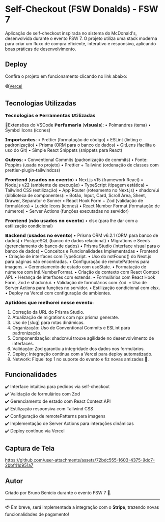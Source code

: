 # Self-Checkout (FSW Donalds) - FSW 7  
Aplicação de self-checkout inspirada no sistema do McDonald's, desenvolvida durante o evento FSW 7. O projeto utiliza uma stack moderna para criar um fluxo de compra eficiente, interativo e responsivo, aplicando boas práticas de desenvolvimento.

## Deploy  

Confira o projeto em funcionamento clicando no link abaixo:  

🟢[Vercel]([https://fsw-donalds-self.vercel.app/fsw-donalds](https://fsw-donalds-7-edition.vercel.app/fsw-donalds)) 

## Tecnologias Utilizadas  

𝗧𝗲𝗰𝗻𝗼𝗹𝗼𝗴𝗶𝗮𝘀 𝗲 𝗙𝗲𝗿𝗿𝗮𝗺𝗲𝗻𝘁𝗮𝘀 𝗨𝘁𝗶𝗹𝗶𝘇𝗮𝗱𝗮𝘀
 
🧩Extensões do VSCode 
𝗣𝗲𝗿𝗳𝘂𝗺𝗮𝗿𝗶𝗮 (𝘃𝗶𝘀𝘂𝗮𝗶𝘀):
• Poimandres (tema)
• Symbol Icons (ícones)

𝗜𝗺𝗽𝗼𝗿𝘁𝗮𝗻𝘁𝗲𝘀:
• Prettier (formatação de código)
• ESLint (linting e padronização)
• Prisma (ORM para o banco de dados)
• GitLens (facilita o uso do Git)
• Simple React Snippets (snippets para React)

𝗢𝘂𝘁𝗿𝗼𝘀:
• Conventional Commits (padronização de commits)
• Fonte: Poppins (usada no projeto)
• Prettier + Tailwind (ordenação de classes com prettier-plugin-tailwindcss)

𝗙𝗿𝗼𝗻𝘁𝗲𝗻𝗱 (𝘂𝘀𝗮𝗱𝗼𝘀 𝗻𝗼 𝗲𝘃𝗲𝗻𝘁𝗼)
• Next.js v15 (framework React)
• Node.js v22 (ambiente de execução)
• TypeScript (tipagem estática)
• Tailwind CSS (estilização)
• App Router (roteamento no Next.js)
• shadcn/ui (biblioteca de componentes):
• Botão, Input, Card, Scroll Area, Sheet, Drawer, Separator e Sonner
• React Hook Form + Zod (validação de formulários)
• Lucide Icons (ícones)
• React Number Format (formatação de números)
• Server Actions (funções executadas no servidor)
  
𝗙𝗿𝗼𝗻𝘁𝗲𝗻𝗱 (𝗻𝗮̃𝗼 𝘂𝘀𝗮𝗱𝗼𝘀 𝗻𝗼 𝗲𝘃𝗲𝗻𝘁𝗼)
• clsx (para lhe dar com a estilização condicional)
  
𝗕𝗮𝗰𝗸𝗲𝗻𝗱 (𝘂𝘀𝗮𝗱𝗼𝘀 𝗻𝗼 𝗲𝘃𝗲𝗻𝘁𝗼)
• Prisma ORM v6.2.1 (ORM para banco de dados)
• PostgreSQL (banco de dados relacional)
• Migrations e Seeds (gerenciamento do banco de dados)
• Prisma Studio (interface visual para o banco de dados)
• Conceitos e Funcionalidades Implementadas
• Frontend
• Criação de interfaces com TypeScript.
• Uso do notFound() do Next.js para páginas não encontradas.
• Configuração de remotePatterns para imagens.
• Gerenciamento de estado com useState.
• Formatação de números com Intl.NumberFormat.
• Criação de contexto com React Context API.
• Herança de interfaces com extends.
• Formulários com React Hook Form, Zod e shadcn/ui.
• Validação de formulários com Zod.
• Uso de Server Actions para funções no servidor.
• Estilização condicional com clsx.
• Deploy na Vercel com configuração de ambientes.
  
𝗔𝗽𝘁𝗶𝗱𝗼̃𝗲𝘀 𝗾𝘂𝗲 𝗺𝗲𝗹𝗵𝗼𝗿𝗲𝗶 𝗻𝗲𝘀𝘀𝗲 𝗲𝘃𝗲𝗻𝘁𝗼:
1. Correção da URL do Prisma Studio.
2. Atualização de migrations com npx prisma generate.
3. Uso de [slug] para rotas dinâmicas.
4. Organização: Uso de Conventional Commits e ESLint para padronização.
5. Componentização: shadcn/ui trouxe agilidade no desenvolvimento de interfaces.
6. Validação: Zod garantiu a integridade dos dados nos formulários.
7. Deploy: Integração contínua com a Vercel para deploy automatizado.
8. Network: Fiquei top 1 no suporte do evento e fiz novas amizades 💞.

## Funcionalidades  
✔️ Interface intuitiva para pedidos via self-checkout  
✔️ Validação de formulários com Zod  
✔️ Gerenciamento de estado com React Context API  
✔️ Estilização responsiva com Tailwind CSS  
✔️ Configuração de remotePatterns para imagens  
✔️ Implementação de Server Actions para interações dinâmicas  
✔️ Deploy contínuo via Vercel   

## Captura de Tela  


https://github.com/user-attachments/assets/72bdc555-1603-4375-9dc7-2bbf41d951a7



## Autor  
Criado por Bruno Benicio durante o evento FSW 7 💜.

---
💳 Em breve, será implementada a integração com o **Stripe**, trazendo novas funcionalidades de pagamento!  
